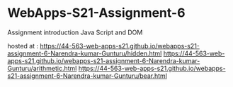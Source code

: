 # WebApps-S21-Assignment-6
Assignment introduction Java Script and DOM

hosted at : <https://44-563-web-apps-s21.github.io/webapps-s21-assignment-6-Narendra-kumar-Gunturu/hidden.html>
            <https://44-563-web-apps-s21.github.io/webapps-s21-assignment-6-Narendra-kumar-Gunturu/arithmetic.html>
            <https://44-563-web-apps-s21.github.io/webapps-s21-assignment-6-Narendra-kumar-Gunturu/bear.html>

